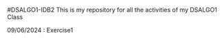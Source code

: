 #DSALGO1-IDB2
This is my repository for all the activities of my DSALGO1 Class

09/06/2024 : Exercise1
